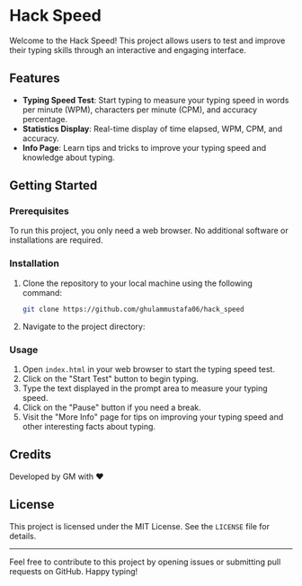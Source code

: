 # Hack Speed

Welcome to the Hack Speed! This project allows users to test and improve their typing skills through an interactive and engaging interface.

## Features

- **Typing Speed Test**: Start typing to measure your typing speed in words per minute (WPM), characters per minute (CPM), and accuracy percentage.
- **Statistics Display**: Real-time display of time elapsed, WPM, CPM, and accuracy.
- **Info Page**: Learn tips and tricks to improve your typing speed and knowledge about typing.

## Getting Started

### Prerequisites

To run this project, you only need a web browser. No additional software or installations are required.

### Installation

1. Clone the repository to your local machine using the following command:
   ```sh
   git clone https://github.com/ghulammustafa06/hack_speed
   ```
2. Navigate to the project directory:

### Usage

1. Open `index.html` in your web browser to start the typing speed test.
2. Click on the "Start Test" button to begin typing.
3. Type the text displayed in the prompt area to measure your typing speed.
4. Click on the "Pause" button if you need a break.
5. Visit the "More Info" page for tips on improving your typing speed and other interesting facts about typing.

## Credits

Developed by GM with ❤

## License

This project is licensed under the MIT License. See the `LICENSE` file for details.

---

Feel free to contribute to this project by opening issues or submitting pull requests on GitHub. Happy typing!
